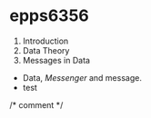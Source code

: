 # epps6356

1. Introduction
2. Data Theory
3. Messages in Data

 * Data, *Messenger* and message.
 * test

/* comment */
